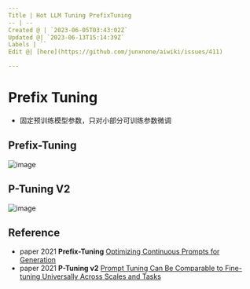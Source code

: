 ```yaml
---
Title | Hot LLM Tuning PrefixTuning
-- | --
Created @ | `2023-06-05T03:43:02Z`
Updated @| `2023-06-13T15:14:39Z`
Labels | ``
Edit @| [here](https://github.com/junxnone/aiwiki/issues/411)

---
```

# Prefix Tuning

- 固定预训练模型参数，只对小部分可训练参数微调


## Prefix-Tuning

![image](https://github.com/junxnone/aiwiki/assets/2216970/b62ac68d-f4ef-4baa-9e93-84a85d6b7113)

## P-Tuning V2

![image](https://github.com/junxnone/aiwiki/assets/2216970/5c05b2f1-278a-42f0-84ea-71c9900158e5)

## Reference
- paper 2021 **Prefix-Tuning** [Optimizing Continuous Prompts for Generation](https://arxiv.org/abs/2101.00190)
- paper 2021 **P-Tuning v2** [Prompt Tuning Can Be Comparable to Fine-tuning Universally Across Scales and Tasks]()

